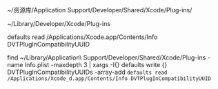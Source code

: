 ~/资源库/Application Support/Developer/Shared/Xcode/Plug-ins/

~/Library/Developer/Xcode/Plug-ins


defaults read /Applications/Xcode.app/Contents/Info DVTPlugInCompatibilityUUID



find ~/Library/Application\ Support/Developer/Shared/Xcode/Plug-ins -name Info.plist -maxdepth 3 | xargs -I{} defaults write {} DVTPlugInCompatibilityUUIDs -array-add `defaults read /Applications/Xcode_d.app/Contents/Info DVTPlugInCompatibilityUUID`